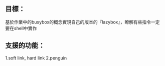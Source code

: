## 目標：
基於作業中的busybox的概念實現自己的版本的『lazybox』，瞭解有些指令一定要在shell中實作

## 支援的功能：
1.soft link, hard link
2.penguin
